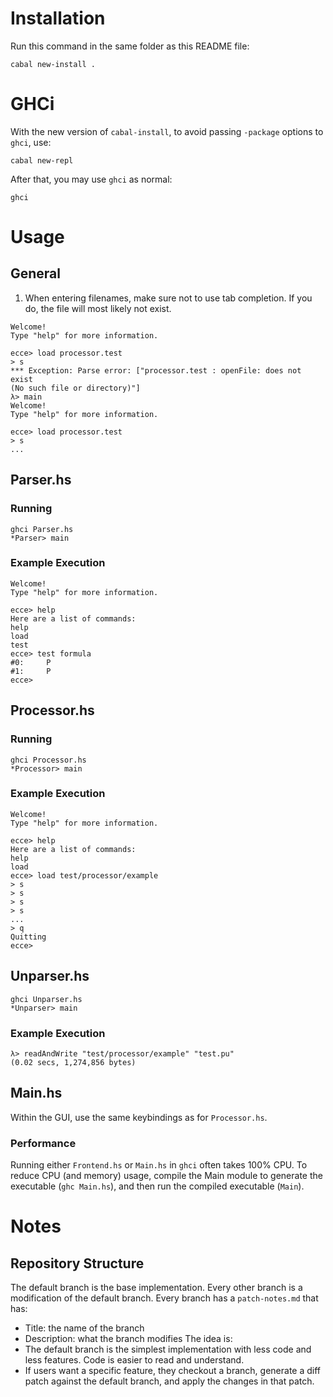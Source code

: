 # Installation
Run this command in the same folder as this README file:
```
cabal new-install .
```

# GHCi
With the new version of `cabal-install`, to avoid passing `-package` options to
`ghci`, use:
```
cabal new-repl
```
After that, you may use `ghci` as normal:
```
ghci
```

# Usage
## General
1. When entering filenames, make sure not to use tab completion. If you do, the
   file will most likely not exist.
```
Welcome!
Type "help" for more information.

ecce> load processor.test
> s
*** Exception: Parse error: ["processor.test : openFile: does not exist
(No such file or directory)"]
λ> main
Welcome!
Type "help" for more information.

ecce> load processor.test
> s
...
```

## Parser.hs
### Running
```
ghci Parser.hs
*Parser> main
```

### Example Execution
```
Welcome!
Type "help" for more information.

ecce> help
Here are a list of commands:
help
load
test
ecce> test formula
#0:     P
#1:     P
ecce>
```

## Processor.hs
### Running
```
ghci Processor.hs
*Processor> main
```

### Example Execution
```
Welcome!
Type "help" for more information.

ecce> help
Here are a list of commands:
help
load
ecce> load test/processor/example
> s
> s
> s
> s
...
> q
Quitting
ecce>
```

## Unparser.hs
```
ghci Unparser.hs
*Unparser> main
```

### Example Execution
```
λ> readAndWrite "test/processor/example" "test.pu"
(0.02 secs, 1,274,856 bytes)
```

## Main.hs
Within the GUI, use the same keybindings as for `Processor.hs`.

### Performance
Running either `Frontend.hs` or `Main.hs` in `ghci` often takes 100% CPU. To
reduce CPU (and memory) usage, compile the Main module to generate the
executable (`ghc Main.hs`), and then run the compiled executable (`Main`).

# Notes
## Repository Structure
The default branch is the base implementation.
Every other branch is a modification of the default branch.
Every branch has a `patch-notes.md` that has:
- Title: the name of the branch
- Description: what the branch modifies
The idea is:
- The default branch is the simplest implementation with less code and less
  features. Code is easier to read and understand.
- If users want a specific feature, they checkout a branch, generate a diff
  patch against the default branch, and apply the changes in that patch.
